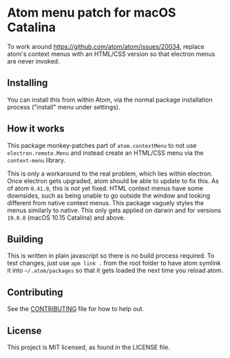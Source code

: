 # Atom menu patch for macOS Catalina

To work around https://github.com/atom/atom/issues/20034, replace atom's context menus with an HTML/CSS version so that electron menus are never invoked.

## Installing

You can install this from within Atom, via the normal package installation process ("install" menu under settings).

## How it works

This package monkey-patches part of `atom.contextMenu` to not use `electron.remote.Menu` and instead create an HTML/CSS menu via the `context-menu` library.

This is only a workaround to the real problem, which lies within electron. Once electron gets upgraded, atom should be able to update to fix this. As of atom `0.41.0`, this is not yet fixed.
HTML context menus have some downsides, such as being unable to go outside the window and looking different from native context menus. This package vaguely styles the menus similarly to native.
This only gets applied on darwin and for versions `19.0.0` (macOS 10.15 Catalina) and above.

## Building

This is written in plain javascript so there is no build process required. To test changes, just use `apm link .` from the root folder to have atom symlink it into `~/.atom/packages` so that it gets loaded the next time you reload atom.

## Contributing

See the [CONTRIBUTING](CONTRIBUTING.md) file for how to help out.

## License

This project is MIT licensed, as found in the LICENSE file.
